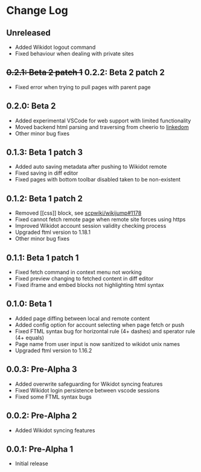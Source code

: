 # Change Log

## Unreleased
- Added Wikidot logout command
- Fixed behaviour when dealing with private sites

## ~~0.2.1: Beta 2 patch 1~~ 0.2.2: Beta 2 patch 2
- Fixed error when trying to pull pages with parent page

## 0.2.0: Beta 2

- Added experimental VSCode for web support with limited functionality
- Moved backend html parsing and traversing from cheerio to [linkedom](https://www.npmjs.com/package/linkedom)
- Other minor bug fixes

## 0.1.3: Beta 1 patch 3

- Added auto saving metadata after pushing to Wikidot remote
- Fixed saving in diff editor
- Fixed pages with bottom toolbar disabled taken to be non-existent

## 0.1.2: Beta 1 patch 2

- Removed [[css]] block, see [scpwiki/wikijump#1178](https://github.com/scpwiki/wikijump/pull/1178)
- Fixed cannot fetch remote page when remote site forces using https
- Improved Wikidot account session validity checking process
- Upgraded ftml version to 1.18.1
- Other minor bug fixes

## 0.1.1: Beta 1 patch 1

- Fixed fetch command in context menu not working
- Fixed preview changing to fetched content in diff editor
- Fixed iframe and embed blocks not highlighting html syntax

## 0.1.0: Beta 1

- Added page diffing between local and remote content
- Added config option for account selecting when page fetch or push
- Fixed FTML syntax bug for horizontal rule (4+ dashes) and sperator rule (4+ equals)
- Page name from user input is now sanitized to wikidot unix names
- Upgraded ftml version to 1.16.2

## 0.0.3: Pre-Alpha 3

- Added overwrite safeguarding for Wikidot syncing features
- Fixed Wikidot login persistence between vscode sessions
- Fixed some FTML syntax bugs

## 0.0.2: Pre-Alpha 2

- Added Wikidot syncing features

## 0.0.1: Pre-Alpha 1

- Initial release